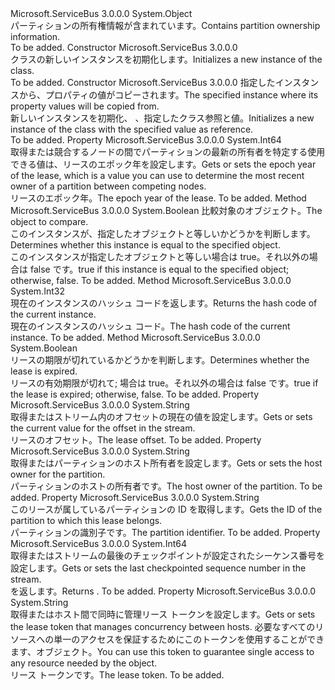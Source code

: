 <Type Name="Lease" FullName="Microsoft.ServiceBus.Messaging.Lease">
  <TypeSignature Language="C#" Value="public class Lease" />
  <TypeSignature Language="ILAsm" Value=".class public auto ansi beforefieldinit Lease extends System.Object" />
  <TypeSignature Language="DocId" Value="T:Microsoft.ServiceBus.Messaging.Lease" />
  <TypeSignature Language="VB.NET" Value="Public Class Lease" />
  <TypeSignature Language="F#" Value="type Lease = class" />
  <AssemblyInfo>
    <AssemblyName>Microsoft.ServiceBus</AssemblyName>
    <AssemblyVersion>3.0.0.0</AssemblyVersion>
  </AssemblyInfo>
  <Base>
    <BaseTypeName>System.Object</BaseTypeName>
  </Base>
  <Interfaces />
  <Docs>
    <summary><span data-ttu-id="1c6a7-101">パーティションの所有権情報が含まれています。</span><span class="sxs-lookup"><span data-stu-id="1c6a7-101">Contains partition ownership information.</span></span></summary>
    <remarks>To be added.</remarks>
  </Docs>
  <Members>
    <Member MemberName=".ctor">
      <MemberSignature Language="C#" Value="public Lease ();" />
      <MemberSignature Language="ILAsm" Value=".method public hidebysig specialname rtspecialname instance void .ctor() cil managed" />
      <MemberSignature Language="DocId" Value="M:Microsoft.ServiceBus.Messaging.Lease.#ctor" />
      <MemberSignature Language="VB.NET" Value="Public Sub New ()" />
      <MemberType>Constructor</MemberType>
      <AssemblyInfo>
        <AssemblyName>Microsoft.ServiceBus</AssemblyName>
        <AssemblyVersion>3.0.0.0</AssemblyVersion>
      </AssemblyInfo>
      <Parameters />
      <Docs>
        <summary><span data-ttu-id="1c6a7-102"><see cref="T:Microsoft.ServiceBus.Messaging.Lease" /> クラスの新しいインスタンスを初期化します。</span><span class="sxs-lookup"><span data-stu-id="1c6a7-102">Initializes a new instance of the <see cref="T:Microsoft.ServiceBus.Messaging.Lease" /> class.</span></span></summary>
        <remarks>To be added.</remarks>
      </Docs>
    </Member>
    <Member MemberName=".ctor">
      <MemberSignature Language="C#" Value="public Lease (Microsoft.ServiceBus.Messaging.Lease source);" />
      <MemberSignature Language="ILAsm" Value=".method public hidebysig specialname rtspecialname instance void .ctor(class Microsoft.ServiceBus.Messaging.Lease source) cil managed" />
      <MemberSignature Language="DocId" Value="M:Microsoft.ServiceBus.Messaging.Lease.#ctor(Microsoft.ServiceBus.Messaging.Lease)" />
      <MemberSignature Language="VB.NET" Value="Public Sub New (source As Lease)" />
      <MemberSignature Language="F#" Value="new Microsoft.ServiceBus.Messaging.Lease : Microsoft.ServiceBus.Messaging.Lease -&gt; Microsoft.ServiceBus.Messaging.Lease" Usage="new Microsoft.ServiceBus.Messaging.Lease source" />
      <MemberType>Constructor</MemberType>
      <AssemblyInfo>
        <AssemblyName>Microsoft.ServiceBus</AssemblyName>
        <AssemblyVersion>3.0.0.0</AssemblyVersion>
      </AssemblyInfo>
      <Parameters>
        <Parameter Name="source" Type="Microsoft.ServiceBus.Messaging.Lease" />
      </Parameters>
      <Docs>
        <param name="source"><span data-ttu-id="1c6a7-103">指定した<see cref="M:Microsoft.ServiceBus.Messaging.Lease.#ctor(Microsoft.ServiceBus.Messaging.Lease)" />インスタンスから、プロパティの値がコピーされます。</span><span class="sxs-lookup"><span data-stu-id="1c6a7-103">The specified <see cref="M:Microsoft.ServiceBus.Messaging.Lease.#ctor(Microsoft.ServiceBus.Messaging.Lease)" /> instance where its property values will be copied from.</span></span></param>
        <summary><span data-ttu-id="1c6a7-104">新しいインスタンスを初期化、 <see cref="T:Microsoft.ServiceBus.Messaging.Lease" /> 、指定したクラス<see cref="M:Microsoft.ServiceBus.Messaging.Lease.#ctor(Microsoft.ServiceBus.Messaging.Lease)" />参照と値。</span><span class="sxs-lookup"><span data-stu-id="1c6a7-104">Initializes a new instance of the <see cref="T:Microsoft.ServiceBus.Messaging.Lease" /> class with the specified <see cref="M:Microsoft.ServiceBus.Messaging.Lease.#ctor(Microsoft.ServiceBus.Messaging.Lease)" /> value as reference.</span></span></summary>
        <remarks>To be added.</remarks>
      </Docs>
    </Member>
    <Member MemberName="Epoch">
      <MemberSignature Language="C#" Value="public long Epoch { get; set; }" />
      <MemberSignature Language="ILAsm" Value=".property instance int64 Epoch" />
      <MemberSignature Language="DocId" Value="P:Microsoft.ServiceBus.Messaging.Lease.Epoch" />
      <MemberSignature Language="VB.NET" Value="Public Property Epoch As Long" />
      <MemberSignature Language="F#" Value="member this.Epoch : int64 with get, set" Usage="Microsoft.ServiceBus.Messaging.Lease.Epoch" />
      <MemberType>Property</MemberType>
      <AssemblyInfo>
        <AssemblyName>Microsoft.ServiceBus</AssemblyName>
        <AssemblyVersion>3.0.0.0</AssemblyVersion>
      </AssemblyInfo>
      <ReturnValue>
        <ReturnType>System.Int64</ReturnType>
      </ReturnValue>
      <Docs>
        <summary><span data-ttu-id="1c6a7-105">取得または競合するノードの間でパーティションの最新の所有者を特定する使用できる値は、リースのエポック年を設定します。</span><span class="sxs-lookup"><span data-stu-id="1c6a7-105">Gets or sets the epoch year of the lease, which is a value you can use to determine the most recent owner of a partition between competing nodes.</span></span></summary>
        <value><span data-ttu-id="1c6a7-106">リースのエポック年。</span><span class="sxs-lookup"><span data-stu-id="1c6a7-106">The epoch year of the lease.</span></span></value>
        <remarks>To be added.</remarks>
      </Docs>
    </Member>
    <Member MemberName="Equals">
      <MemberSignature Language="C#" Value="public override bool Equals (object obj);" />
      <MemberSignature Language="ILAsm" Value=".method public hidebysig virtual instance bool Equals(object obj) cil managed" />
      <MemberSignature Language="DocId" Value="M:Microsoft.ServiceBus.Messaging.Lease.Equals(System.Object)" />
      <MemberSignature Language="VB.NET" Value="Public Overrides Function Equals (obj As Object) As Boolean" />
      <MemberSignature Language="F#" Value="override this.Equals : obj -&gt; bool" Usage="lease.Equals obj" />
      <MemberType>Method</MemberType>
      <AssemblyInfo>
        <AssemblyName>Microsoft.ServiceBus</AssemblyName>
        <AssemblyVersion>3.0.0.0</AssemblyVersion>
      </AssemblyInfo>
      <ReturnValue>
        <ReturnType>System.Boolean</ReturnType>
      </ReturnValue>
      <Parameters>
        <Parameter Name="obj" Type="System.Object" />
      </Parameters>
      <Docs>
        <param name="obj"><span data-ttu-id="1c6a7-107">比較対象のオブジェクト。</span><span class="sxs-lookup"><span data-stu-id="1c6a7-107">The object to compare.</span></span></param>
        <summary><span data-ttu-id="1c6a7-108">このインスタンスが、指定したオブジェクトと等しいかどうかを判断します。</span><span class="sxs-lookup"><span data-stu-id="1c6a7-108">Determines whether this instance is equal to the specified object.</span></span></summary>
        <returns><span data-ttu-id="1c6a7-109">このインスタンスが指定したオブジェクトと等しい場合は true。それ以外の場合は false です。</span><span class="sxs-lookup"><span data-stu-id="1c6a7-109">true if this instance is equal to the specified object; otherwise, false.</span></span></returns>
        <remarks>To be added.</remarks>
      </Docs>
    </Member>
    <Member MemberName="GetHashCode">
      <MemberSignature Language="C#" Value="public override int GetHashCode ();" />
      <MemberSignature Language="ILAsm" Value=".method public hidebysig virtual instance int32 GetHashCode() cil managed" />
      <MemberSignature Language="DocId" Value="M:Microsoft.ServiceBus.Messaging.Lease.GetHashCode" />
      <MemberSignature Language="VB.NET" Value="Public Overrides Function GetHashCode () As Integer" />
      <MemberSignature Language="F#" Value="override this.GetHashCode : unit -&gt; int" Usage="lease.GetHashCode " />
      <MemberType>Method</MemberType>
      <AssemblyInfo>
        <AssemblyName>Microsoft.ServiceBus</AssemblyName>
        <AssemblyVersion>3.0.0.0</AssemblyVersion>
      </AssemblyInfo>
      <ReturnValue>
        <ReturnType>System.Int32</ReturnType>
      </ReturnValue>
      <Parameters />
      <Docs>
        <summary><span data-ttu-id="1c6a7-110">現在のインスタンスのハッシュ コードを返します。</span><span class="sxs-lookup"><span data-stu-id="1c6a7-110">Returns the hash code of the current instance.</span></span></summary>
        <returns><span data-ttu-id="1c6a7-111">現在のインスタンスのハッシュ コード。</span><span class="sxs-lookup"><span data-stu-id="1c6a7-111">The hash code of the current instance.</span></span></returns>
        <remarks>To be added.</remarks>
      </Docs>
    </Member>
    <Member MemberName="IsExpired">
      <MemberSignature Language="C#" Value="public virtual bool IsExpired ();" />
      <MemberSignature Language="ILAsm" Value=".method public hidebysig newslot virtual instance bool IsExpired() cil managed" />
      <MemberSignature Language="DocId" Value="M:Microsoft.ServiceBus.Messaging.Lease.IsExpired" />
      <MemberSignature Language="VB.NET" Value="Public Overridable Function IsExpired () As Boolean" />
      <MemberSignature Language="F#" Value="abstract member IsExpired : unit -&gt; bool&#xA;override this.IsExpired : unit -&gt; bool" Usage="lease.IsExpired " />
      <MemberType>Method</MemberType>
      <AssemblyInfo>
        <AssemblyName>Microsoft.ServiceBus</AssemblyName>
        <AssemblyVersion>3.0.0.0</AssemblyVersion>
      </AssemblyInfo>
      <ReturnValue>
        <ReturnType>System.Boolean</ReturnType>
      </ReturnValue>
      <Parameters />
      <Docs>
        <summary><span data-ttu-id="1c6a7-112">リースの期限が切れているかどうかを判断します。</span><span class="sxs-lookup"><span data-stu-id="1c6a7-112">Determines whether the lease is expired.</span></span></summary>
        <returns><span data-ttu-id="1c6a7-113">リースの有効期限が切れて; 場合は true。それ以外の場合は false です。</span><span class="sxs-lookup"><span data-stu-id="1c6a7-113">true if the lease is expired; otherwise, false.</span></span></returns>
        <remarks>To be added.</remarks>
      </Docs>
    </Member>
    <Member MemberName="Offset">
      <MemberSignature Language="C#" Value="public string Offset { get; set; }" />
      <MemberSignature Language="ILAsm" Value=".property instance string Offset" />
      <MemberSignature Language="DocId" Value="P:Microsoft.ServiceBus.Messaging.Lease.Offset" />
      <MemberSignature Language="VB.NET" Value="Public Property Offset As String" />
      <MemberSignature Language="F#" Value="member this.Offset : string with get, set" Usage="Microsoft.ServiceBus.Messaging.Lease.Offset" />
      <MemberType>Property</MemberType>
      <AssemblyInfo>
        <AssemblyName>Microsoft.ServiceBus</AssemblyName>
        <AssemblyVersion>3.0.0.0</AssemblyVersion>
      </AssemblyInfo>
      <ReturnValue>
        <ReturnType>System.String</ReturnType>
      </ReturnValue>
      <Docs>
        <summary><span data-ttu-id="1c6a7-114">取得またはストリーム内のオフセットの現在の値を設定します。</span><span class="sxs-lookup"><span data-stu-id="1c6a7-114">Gets or sets the current value for the offset in the stream.</span></span></summary>
        <value><span data-ttu-id="1c6a7-115">リースのオフセット。</span><span class="sxs-lookup"><span data-stu-id="1c6a7-115">The lease offset.</span></span></value>
        <remarks>To be added.</remarks>
      </Docs>
    </Member>
    <Member MemberName="Owner">
      <MemberSignature Language="C#" Value="public string Owner { get; set; }" />
      <MemberSignature Language="ILAsm" Value=".property instance string Owner" />
      <MemberSignature Language="DocId" Value="P:Microsoft.ServiceBus.Messaging.Lease.Owner" />
      <MemberSignature Language="VB.NET" Value="Public Property Owner As String" />
      <MemberSignature Language="F#" Value="member this.Owner : string with get, set" Usage="Microsoft.ServiceBus.Messaging.Lease.Owner" />
      <MemberType>Property</MemberType>
      <AssemblyInfo>
        <AssemblyName>Microsoft.ServiceBus</AssemblyName>
        <AssemblyVersion>3.0.0.0</AssemblyVersion>
      </AssemblyInfo>
      <ReturnValue>
        <ReturnType>System.String</ReturnType>
      </ReturnValue>
      <Docs>
        <summary><span data-ttu-id="1c6a7-116">取得またはパーティションのホスト所有者を設定します。</span><span class="sxs-lookup"><span data-stu-id="1c6a7-116">Gets or sets the host owner for the partition.</span></span></summary>
        <value><span data-ttu-id="1c6a7-117">パーティションのホストの所有者です。</span><span class="sxs-lookup"><span data-stu-id="1c6a7-117">The host owner of the partition.</span></span></value>
        <remarks>To be added.</remarks>
      </Docs>
    </Member>
    <Member MemberName="PartitionId">
      <MemberSignature Language="C#" Value="public string PartitionId { get; set; }" />
      <MemberSignature Language="ILAsm" Value=".property instance string PartitionId" />
      <MemberSignature Language="DocId" Value="P:Microsoft.ServiceBus.Messaging.Lease.PartitionId" />
      <MemberSignature Language="VB.NET" Value="Public Property PartitionId As String" />
      <MemberSignature Language="F#" Value="member this.PartitionId : string with get, set" Usage="Microsoft.ServiceBus.Messaging.Lease.PartitionId" />
      <MemberType>Property</MemberType>
      <AssemblyInfo>
        <AssemblyName>Microsoft.ServiceBus</AssemblyName>
        <AssemblyVersion>3.0.0.0</AssemblyVersion>
      </AssemblyInfo>
      <ReturnValue>
        <ReturnType>System.String</ReturnType>
      </ReturnValue>
      <Docs>
        <summary><span data-ttu-id="1c6a7-118">このリースが属しているパーティションの ID を取得します。</span><span class="sxs-lookup"><span data-stu-id="1c6a7-118">Gets the ID of the partition to which this lease belongs.</span></span></summary>
        <value><span data-ttu-id="1c6a7-119">パーティションの識別子です。</span><span class="sxs-lookup"><span data-stu-id="1c6a7-119">The partition identifier.</span></span></value>
        <remarks>To be added.</remarks>
      </Docs>
    </Member>
    <Member MemberName="SequenceNumber">
      <MemberSignature Language="C#" Value="public long SequenceNumber { get; set; }" />
      <MemberSignature Language="ILAsm" Value=".property instance int64 SequenceNumber" />
      <MemberSignature Language="DocId" Value="P:Microsoft.ServiceBus.Messaging.Lease.SequenceNumber" />
      <MemberSignature Language="VB.NET" Value="Public Property SequenceNumber As Long" />
      <MemberSignature Language="F#" Value="member this.SequenceNumber : int64 with get, set" Usage="Microsoft.ServiceBus.Messaging.Lease.SequenceNumber" />
      <MemberType>Property</MemberType>
      <AssemblyInfo>
        <AssemblyName>Microsoft.ServiceBus</AssemblyName>
        <AssemblyVersion>3.0.0.0</AssemblyVersion>
      </AssemblyInfo>
      <ReturnValue>
        <ReturnType>System.Int64</ReturnType>
      </ReturnValue>
      <Docs>
        <summary><span data-ttu-id="1c6a7-120">取得またはストリームの最後のチェックポイントが設定されたシーケンス番号を設定します。</span><span class="sxs-lookup"><span data-stu-id="1c6a7-120">Gets or sets the last checkpointed sequence number in the stream.</span></span></summary>
        <value><span data-ttu-id="1c6a7-121"><see cref="T:System.Int64" /> を返します。</span><span class="sxs-lookup"><span data-stu-id="1c6a7-121">Returns <see cref="T:System.Int64" />.</span></span></value>
        <remarks>To be added.</remarks>
      </Docs>
    </Member>
    <Member MemberName="Token">
      <MemberSignature Language="C#" Value="public string Token { get; set; }" />
      <MemberSignature Language="ILAsm" Value=".property instance string Token" />
      <MemberSignature Language="DocId" Value="P:Microsoft.ServiceBus.Messaging.Lease.Token" />
      <MemberSignature Language="VB.NET" Value="Public Property Token As String" />
      <MemberSignature Language="F#" Value="member this.Token : string with get, set" Usage="Microsoft.ServiceBus.Messaging.Lease.Token" />
      <MemberType>Property</MemberType>
      <AssemblyInfo>
        <AssemblyName>Microsoft.ServiceBus</AssemblyName>
        <AssemblyVersion>3.0.0.0</AssemblyVersion>
      </AssemblyInfo>
      <ReturnValue>
        <ReturnType>System.String</ReturnType>
      </ReturnValue>
      <Docs>
        <summary><span data-ttu-id="1c6a7-122">取得またはホスト間で同時に管理リース トークンを設定します。</span><span class="sxs-lookup"><span data-stu-id="1c6a7-122">Gets or sets the lease token that manages concurrency between hosts.</span></span> <span data-ttu-id="1c6a7-123">必要なすべてのリソースへの単一のアクセスを保証するためにこのトークンを使用することができます、<see cref="T:Microsoft.ServiceBus.Messaging.IEventProcessor" />オブジェクト。</span><span class="sxs-lookup"><span data-stu-id="1c6a7-123">You can use this token to guarantee single access to any resource needed by the <see cref="T:Microsoft.ServiceBus.Messaging.IEventProcessor" /> object.</span></span></summary>
        <value><span data-ttu-id="1c6a7-124">リース トークンです。</span><span class="sxs-lookup"><span data-stu-id="1c6a7-124">The lease token.</span></span></value>
        <remarks>To be added.</remarks>
      </Docs>
    </Member>
  </Members>
</Type>